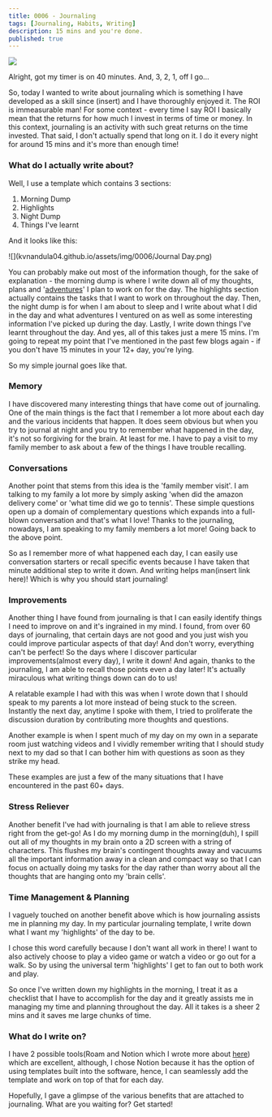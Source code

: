 ```yaml
---
title: 0006 - Journaling
tags: [Journaling, Habits, Writing]
description: 15 mins and you're done.
published: true
---
```


![](https://images.unsplash.com/photo-1488190211105-8b0e65b80b4e?ixlib=rb-1.2.1&amp;ixid=eyJhcHBfaWQiOjEyMDd9&amp;auto=format&amp;fit=crop&amp;w=1950&amp;q=80)

Alright, got my timer is on 40 minutes. And, 3, 2, 1, off I go…

So, today I wanted to write about journaling which is something I have developed as a skill since (insert) and I have thoroughly enjoyed it. The ROI is immeasurable man! For some context - every time I say ROI I basically mean that the returns for how much I invest in terms of time or money. In this context, journaling is an activity with such great returns on the time invested. That said, I don&#39;t actually spend that long on it. I do it every night for around 15 mins and it&#39;s more than enough time!

### What do I actually write about?

Well, I use a template which contains 3 sections:

1. Morning Dump  
2. Highlights  
3. Night Dump  
4. Things I&#39;ve learnt  

And it looks like this:

![](kvnandula04.github.io/assets/img/0006/Journal Day.png)

You can probably make out most of the information though, for the sake of explanation - the morning dump is where I write down all of my thoughts, plans and &#39;[adventures](https://wiki.karsidonline.com/perception-of-life/)&#39; I plan to work on for the day. The highlights section actually contains the tasks that I want to work on throughout the day. Then, the night dump is for when I am about to sleep and I write about what I did in the day and what adventures I ventured on as well as some interesting information I&#39;ve picked up during the day. Lastly, I write down things I&#39;ve learnt throughout the day. And yes, all of this takes just a mere 15 mins. I&#39;m going to repeat my point that I&#39;ve mentioned in the past few blogs again - if you don&#39;t have 15 minutes in your 12+ day, you&#39;re lying.

So my simple journal goes like that.

### Memory

I have discovered many interesting things that have come out of journaling. One of the main things is the fact that I remember a lot more about each day and the various incidents that happen. It does seem obvious but when you try to journal at night and you try to remember what happened in the day, it&#39;s not so forgiving for the brain. At least for me. I have to pay a visit to my family member to ask about a few of the things I have trouble recalling.

### Conversations

Another point that stems from this idea is the &#39;family member visit&#39;. I am talking to my family a lot more by simply asking &#39;when did the amazon delivery come&#39; or &#39;what time did we go to tennis&#39;. These simple questions open up a domain of complementary questions which expands into a full-blown conversation and that&#39;s what I love! Thanks to the journaling, nowadays, I am speaking to my family members a lot more! Going back to the above point.

So as I remember more of what happened each day, I can easily use conversation starters or recall specific events because I have taken that minute additional step to write it down. And writing helps man(insert link here)! Which is why you should start journaling!

### Improvements

Another thing I have found from journaling is that I can easily identify things I need to improve on and it&#39;s ingrained in my mind. I found, from over 60 days of journaling, that certain days are not good and you just wish you could improve particular aspects of that day! And don&#39;t worry, everything can&#39;t be perfect! So the days where I discover particular improvements(almost every day), I write it down! And again, thanks to the journaling, I am able to recall those points even a day later! It&#39;s actually miraculous what writing things down can do to us!

A relatable example I had with this was when I wrote down that I should speak to my parents a lot more instead of being stuck to the screen. Instantly the next day, anytime I spoke with them, I tried to proliferate the discussion duration by contributing more thoughts and questions.

Another example is when I spent much of my day on my own in a separate room just watching videos and I vividly remember writing that I should study next to my dad so that I can bother him with questions as soon as they strike my head.

These examples are just a few of the many situations that I have encountered in the past 60+ days.

### Stress Reliever

Another benefit I&#39;ve had with journaling is that I am able to relieve stress right from the get-go! As I do my morning dump in the morning(duh), I spill out all of my thoughts in my brain onto a 2D screen with a string of characters. This flushes my brain&#39;s contingent thoughts away and vacuums all the important information away in a clean and compact way so that I can focus on actually doing my tasks for the day rather than worry about all the thoughts that are hanging onto my &#39;brain cells&#39;.

### Time Management &amp; Planning

I vaguely touched on another benefit above which is how journaling assists me in planning my day. In my particular journaling template, I write down what I want my &#39;highlights&#39; of the day to be.

I chose this word carefully because I don&#39;t want all work in there! I want to also actively choose to play a video game or watch a video or go out for a walk. So by using the universal term &#39;highlights&#39; I get to fan out to both work and play.

So once I&#39;ve written down my highlights in the morning, I treat it as a checklist that I have to accomplish for the day and it greatly assists me in managing my time and planning throughout the day. All it takes is a sheer 2 mins and it saves me large chunks of time.

### What do I write on?

I have 2 possible tools(Roam and Notion which I wrote more about [here](https://www.karsidonline.com/top-3-productivity-apps-you-should-use/)) which are excellent, although, I chose Notion because it has the option of using templates built into the software, hence, I can seamlessly add the template and work on top of that for each day.

Hopefully, I gave a glimpse of the various benefits that are attached to journaling. What are you waiting for? Get started!